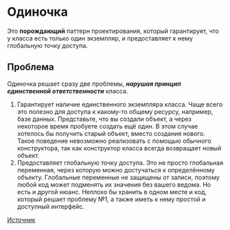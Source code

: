 

# Одиночка

Это **порождающий** паттерн проектирования, который гарантирует, что у класса есть только один экземпляр, и предоставляет к нему глобальную точку доступа.

## Проблема

Одиночка решает сразу две проблемы, _**нарушая принцип единственной ответственности**_ класса.

1. Гарантирует наличие единственного экземпляра класса. Чаще всего это полезно для доступа к какому-то общему ресурсу, например, базе данных. Представьте, что вы создали объект, а через некоторое время пробуете создать ещё один. В этом случае хотелось бы получить старый объект, вместо создания нового. Такое поведение невозможно реализовать с помощью обычного конструктора, так как конструктор класса всегда возвращает новый объект.
2. Предоставляет глобальную точку доступа. Это не просто глобальная переменная, через которую можно достучаться к определённому объекту. Глобальные переменные не защищены от записи, поэтому любой код может подменять их значения без вашего ведома. Но есть и другой нюанс. Неплохо бы хранить в одном месте и код, который решает проблему №1, а также иметь к нему простой и доступный интерфейс.

[Источник](https://refactoring.guru/ru/design-patterns/singleton)